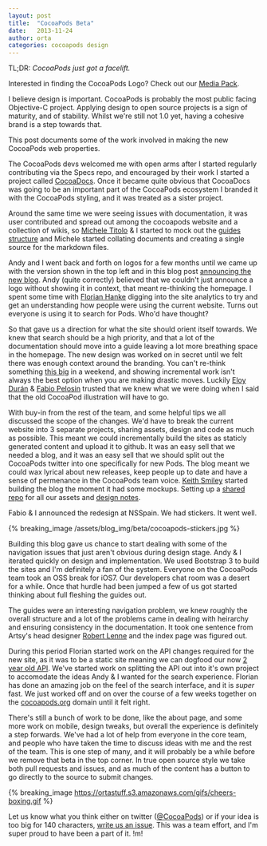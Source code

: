 ```yaml
---
layout: post
title:  "CocoaPods Beta"
date:   2013-11-24
author: orta
categories: cocoapods design
---
```


TL;DR: _CocoaPods just got a facelift._

Interested in finding the CocoaPods Logo? Check out our [Media Pack](https://github.com/CocoaPods/shared_resources/tree/master/media).

I believe design is important. CocoaPods is probably the most public facing Objective-C project. Applying design to open source projects is a sign of maturity, and of stability. Whilst we're still not 1.0 yet, having a cohesive brand is a step towards that. 

This post documents some of the work involved in making the new CocoaPods web properties.

<!-- more -->

The CocoaPods devs welcomed me with open arms after I started regularly contributing via the Specs repo, and encouraged by their work I started a project called [CocoaDocs](http://cocoadocs.org). Once it became quite obvious that CocoaDocs was going to be an important part of the CocoaPods ecosystem I branded it with the CocoaPods styling, and it was treated as a sister project. 

Around the same time we were seeing issues with documentation, it was user contributed and spread out among the cocoapods website and a collection of wikis, so [Michele Titolo](https://twitter.com/micheletitolo) &amp; I started to mock out the [guides structure](https://github.com/CocoaPods/cocoapods.github.com/issues/14) and Michele started collating documents and creating a single source for the markdown files.

Andy and I went back and forth on logos for a few months until we came up with the version shown in the top left and in this blog post [announcing the new blog](/redesign/). Andy (quite correctly) believed that we couldn't just announce a logo without showing it in context, that meant re-thinking the homepage. I spent some time with [Florian Hanke](http://florianhanke.com) digging into the site analytics to try and get an understanding how people were using the current website. Turns out everyone is using it to search for Pods. Who'd have thought?

So that gave us a direction for what the site should orient itself towards. We knew that search should be a high priority, and that a lot of the documentation should move into a guide leaving a lot more breathing space in the homepage. The new design was worked on in secret until we felt there was enough context around the branding. You can't re-think something [this big](http://marissamayr.tumblr.com/post/60336044815/geeking-out-on-the-logo) in a weekend, and showing incremental work isn't always the best option when you are making drastic moves. Luckily [Eloy Durán](https://github.com/alloy) & [Fabio Pelosin](https://github.com/irrationalfab/) trusted that we knew what we were doing when I said that the old CocoaPod illustration will have to go.

With buy-in from the rest of the team, and some helpful tips we all discussed the scope of the changes. We'd have to break the current website into 3 separate projects, sharing assets, design and code as much as possible. This meant we could incrementally build the sites as staticly generated content and upload it to github. It was an easy sell that we needed a blog, and it was an easy sell that we should split out the CocoaPods twitter into one specifically for new Pods. The blog meant we could wax lyrical about new releases, keep people up to date and have a sense of permenance in the CocoaPods team voice. [Keith Smiley](https://smileykeith.com) started building the blog the moment it had some mockups. Setting up a [shared repo](https://github.com/CocoaPods/shared_resources) for all our assets and [design notes](https://github.com/CocoaPods/shared_resources/tree/master/design).

Fabio & I announced the redesign at NSSpain. We had stickers. It went well.

{% breaking_image /assets/blog_img/beta/cocoapods-stickers.jpg %}

Building this blog gave us chance to start dealing with some of the navigation issues that just aren't obvious during design stage. Andy & I iterated quickly on design and implementation. We used Bootstrap 3 to build the sites and I'm definitely a fan of the system. Everyone on the CocoaPods team took an OSS break for iOS7. Our developers chat room was a desert for a while. Once that hurdle had been jumped a few of us got started thinking about full fleshing the guides out.

The guides were an interesting navigation problem, we knew roughly the overall structure and a lot of the problems came in dealing with heirarchy and ensuring consistency in the documentation. It took one sentence from Artsy's head designer [Robert Lenne](http://robertlenne.com) and the index page was figured out. 

During this period Florian started work on the API changes required for the new site, as it was to be a static site meaning we can dogfood our now [2 year old API](http://florianhanke.com/blog/2012/03/01/cocoapods-search-design.html). We've started work on splitting the API out into it's own project to accomodate the ideas Andy & I wanted for the search experience. Florian has done an amazing job on the feel of the search interface, and it is _super_ fast. We just worked off and on over the course of a few weeks together on the [cocoapods.org](http://cocoapods.org) domain until it felt right.

There's still a bunch of work to be done, like the about page, and some more work on mobile, design tweaks, but overall the experience is definitely a step forwards. We've had a lot of help from everyone in the core team, and people who have taken the time to discuss ideas with me and the rest of the team. This is one step of many, and it will probably be a while before we remove that beta in the top corner. In true open source style we take both pull requests and issues, and as much of the content has a button to go directly to the source to submit changes.

{% breaking_image https://ortastuff.s3.amazonaws.com/gifs/cheers-boxing.gif %}

Let us know what you think either on twitter ([@CocoaPods](http://twitter.com/CocoaPods)) or if your idea is too big for 140 characters, [write us an issue](https://github.com/cocoapods/cocoapods.org/issues). This was a team effort, and I'm super proud to have been a part of it. !m!
